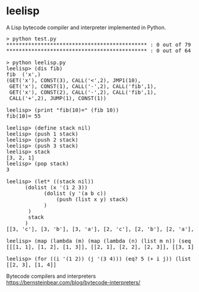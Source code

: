 # leelisp
A Lisp bytecode compiler and interpreter implemented in Python.
<pre>
> python test.py
********************************************* : 0 out of 79 tests fail.
********************************************* : 0 out of 64 tests fail.

> python leelisp.py
leelisp> (dis fib)
fib <lambda> ('x',)
(GET('x'), CONST(3), CALL('<',2), JMP1(10), 
 GET('x'), CONST(1), CALL('-',2), CALL('fib',1), 
 GET('x'), CONST(2), CALL('-',2), CALL('fib',1), 
 CALL('+',2), JUMP(1), CONST(1))

leelisp> (print "fib(10)=" (fib 10))
fib(10)= 55

leelisp> (define stack nil)
leelisp> (push 1 stack)
leelisp> (push 2 stack)
leelisp> (push 3 stack)
leelisp> stack
[3, 2, 1]
leelisp> (pop stack)
3

leelisp> (let* ((stack nil))
      (dolist (x '(1 2 3))
            (dolist (y '(a b c))
                (push (list x y) stack)
            )
       )
       stack
      )
[[3, 'c'], [3, 'b'], [3, 'a'], [2, 'c'], [2, 'b'], [2, 'a'], [1, 'c'], [1, 'b'], [1, 'a']]

leelisp> (map (lambda (m) (map (lambda (n) (list m n)) (seq 1 4))) (seq 1 4))
[[[1, 1], [1, 2], [1, 3]], [[2, 1], [2, 2], [2, 3]], [[3, 1], [3, 2], [3, 3]]]

leelisp> (for ((i '(1 2)) (j '(3 4))) (eq? 5 (+ i j)) (list i j)))
[[2, 3], [1, 4]]
</pre>

Bytecode compilers and interpreters<br>
https://bernsteinbear.com/blog/bytecode-interpreters/

